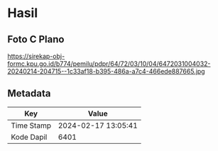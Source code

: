 # Hasil

## Foto C Plano

https://sirekap-obj-formc.kpu.go.id/b774/pemilu/pdpr/64/72/03/10/04/6472031004032-20240214-204715--1c33af18-b395-486a-a7c4-466ede887665.jpg


## Metadata

| Key        | Value               |
| ---------- | ------------------- |
| Time Stamp | 2024-02-17 13:05:41 |
| Kode Dapil | 6401                |



